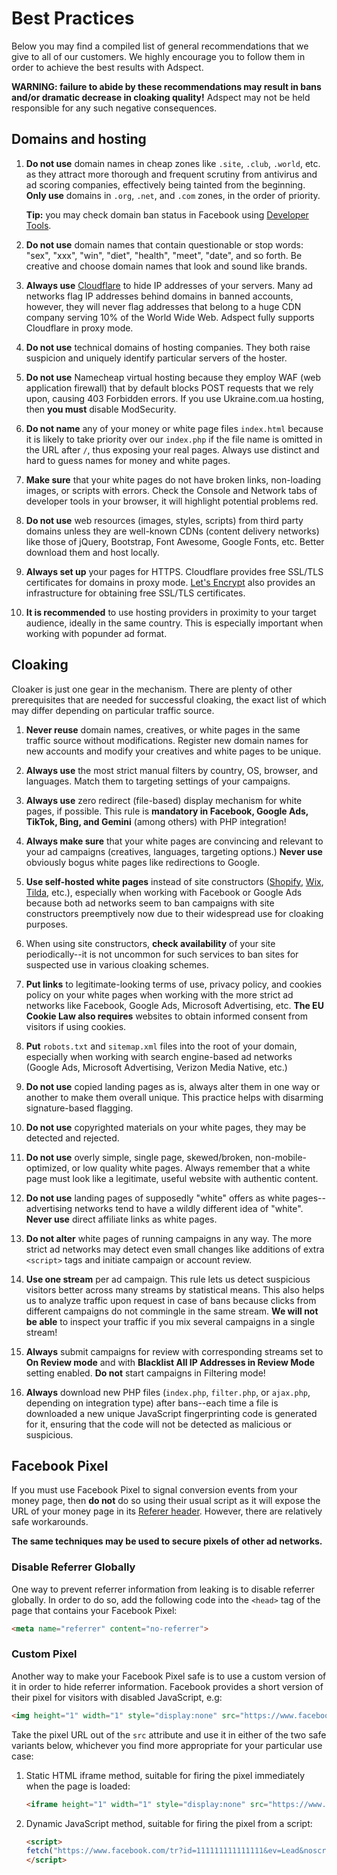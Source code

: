# Best Practices

Below you may find a compiled list of general recommendations that we give to all of our customers.
We highly encourage you to follow them in order to achieve the best results with Adspect.

**WARNING: failure to abide by these recommendations may result in bans and/or dramatic decrease
in cloaking quality!** Adspect may not be held responsible for any such negative consequences.

## Domains and hosting

1. **Do not use** domain names in cheap zones like `.site`, `.club`, `.world`, etc. as they attract more
   thorough and frequent scrutiny from antivirus and ad scoring companies, effectively being tainted
   from the beginning. **Only use** domains in `.org`, `.net`, and `.com` zones, in the order of priority.

   **Tip:** you may check domain ban status in Facebook using [Developer Tools](https://developers.facebook.com/tools/debug/sharing/?q=example.com).

2. **Do not use** domain names that contain questionable or stop words: "sex", "xxx", "win", "diet",
   "health", "meet", "date", and so forth. Be creative and choose domain names that look and sound like brands.

3. **Always use** [Cloudflare](https://www.cloudflare.com/) to hide IP addresses of your servers. Many ad
   networks flag IP addresses behind domains in banned accounts, however, they will never flag addresses
   that belong to a huge CDN company serving 10% of the World Wide Web. Adspect fully supports Cloudflare
   in proxy mode.

4. **Do not use** technical domains of hosting companies. They both raise suspicion and uniquely identify
   particular servers of the hoster.

5. **Do not use** Namecheap virtual hosting because they employ WAF (web application firewall) that by
   default blocks POST requests that we rely upon, causing 403 Forbidden errors.  If you use Ukraine.com.ua
   hosting, then **you must** disable ModSecurity.

6. **Do not name** any of your money or white page files `index.html` because it is likely to take priority
   over our `index.php` if the file name is omitted in the URL after `/`, thus exposing your real pages.
   Always use distinct and hard to guess names for money and white pages.

7. **Make sure** that your white pages do not have broken links, non-loading images, or scripts with errors.
   Check the Console and Network tabs of developer tools in your browser, it will highlight potential
   problems red.

8. **Do not use** web resources (images, styles, scripts) from third party domains unless they are well-known
   CDNs (content delivery networks) like those of jQuery, Bootstrap, Font Awesome, Google Fonts, etc.
   Better download them and host locally.

9. **Always set up** your pages for HTTPS. Cloudflare provides free SSL/TLS certificates for domains in proxy
   mode. [Let's Encrypt](https://letsencrypt.org/) also provides an infrastructure for obtaining free
   SSL/TLS certificates.

10. **It is recommended** to use hosting providers in proximity to your target audience, ideally in the same
    country. This is especially important when working with popunder ad format.

## Cloaking

Cloaker is just one gear in the mechanism.  There are plenty of other prerequisites that are needed for
successful cloaking, the exact list of which may differ depending on particular traffic source.

1. **Never reuse** domain names, creatives, or white pages in the same traffic source without modifications.
   Register new domain names for new accounts and modify your creatives and white pages to be unique.

2. **Always use** the most strict manual filters by country, OS, browser, and languages. Match them to
   targeting settings of your campaigns.

3. **Always use** zero redirect (file-based) display mechanism for white pages, if possible. This rule
   is **mandatory in Facebook, Google Ads, TikTok, Bing, and Gemini** (among others) with PHP integration!

4. **Always make sure** that your white pages are convincing and relevant to your ad campaigns (creatives,
   languages, targeting options.) **Never use** obviously bogus white pages like redirections to Google.

5. **Use self-hosted white pages** instead of site constructors ([Shopify](https://www.shopify.com/),
   [Wix](https://wix.com/), [Tilda](https://tilda.cc/), etc.), especially when working with Facebook or
   Google Ads because both ad networks seem to ban campaigns with site constructors preemptively now
   due to their widespread use for cloaking purposes.

6. When using site constructors, **check availability** of your site periodically--it is not uncommon
   for such services to ban sites for suspected use in various cloaking schemes.

7. **Put links** to legitimate-looking terms of use, privacy policy, and cookies policy on your white pages
   when working with the more strict ad networks like Facebook, Google Ads, Microsoft Advertising, etc.
   **The EU Cookie Law also requires** websites to obtain informed consent from visitors if using cookies.

8. **Put** `robots.txt` and `sitemap.xml` files into the root of your domain, especially when working with
   search engine-based ad networks (Google Ads, Microsoft Advertising, Verizon Media Native, etc.)

9. **Do not use** copied landing pages as is, always alter them in one way or another to make them overall
   unique. This practice helps with disarming signature-based flagging.

10. **Do not use** copyrighted materials on your white pages, they may be detected and rejected.

11. **Do not use** overly simple, single page, skewed/broken, non-mobile-optimized, or low quality white pages.
    Always remember that a white page must look like a legitimate, useful website with authentic content.

12. **Do not use** landing pages of supposedly "white" offers as white pages--advertising networks tend to
    have a wildly different idea of "white". **Never use** direct affiliate links as white pages.

13. **Do not alter** white pages of running campaigns in any way. The more strict ad networks may detect
    even small changes like additions of extra `<script>` tags and initiate campaign or account review.

14. **Use one stream** per ad campaign. This rule lets us detect suspicious visitors better across many
    streams by statistical means. This also helps us to analyze traffic upon request in case of bans because
    clicks from different campaigns do not commingle in the same stream. **We will not be able** to inspect
    your traffic if you mix several campaigns in a single stream!

15. **Always** submit campaigns for review with corresponding streams set to **On Review mode** and with
    **Blacklist All IP Addresses in Review Mode** setting enabled. **Do not** start campaigns in Filtering mode!

16. **Always** download new PHP files (`index.php`, `filter.php`, or `ajax.php`, depending on integration
    type) after bans--each time a file is downloaded a new unique JavaScript fingerprinting code is generated
    for it, ensuring that the code will not be detected as malicious or suspicious.

## Facebook Pixel

If you must use Facebook Pixel to signal conversion events from your money page, then **do not** do so using
their usual script as it will expose the URL of your money page in its
[Referer header](https://developer.mozilla.org/en-US/docs/Web/HTTP/Headers/Referer).
However, there are relatively safe workarounds.

**The same techniques may be used to secure pixels of other ad networks.**

### Disable Referrer Globally

One way to prevent referrer information from leaking is to disable referrer globally. In order to do so, add
the following code into the `<head>` tag of the page that contains your Facebook Pixel:

```html
<meta name="referrer" content="no-referrer">
```

### Custom Pixel

Another way to make your Facebook Pixel safe is to use a custom version of it in order to hide referrer information.
Facebook provides a short version of their pixel for visitors with disabled JavaScript, e.g:

```html
<img height="1" width="1" style="display:none" src="https://www.facebook.com/tr?id=111111111111111&ev=Lead&noscript=1">
```

Take the pixel URL out of the `src` attribute and use it in either of the two safe variants below, whichever
you find more appropriate for your particular use case:

1. Static HTML iframe method, suitable for firing the pixel immediately when the page is loaded:

   ```html
   <iframe height="1" width="1" style="display:none" src="https://www.facebook.com/tr?id=111111111111111&ev=Lead&noscript=1" referrerpolicy="no-referrer">
   ```

2. Dynamic JavaScript method, suitable for firing the pixel from a script:

   ```html
   <script>
   fetch("https://www.facebook.com/tr?id=111111111111111&ev=Lead&noscript=1", {mode: "no-cors", referrerPolicy: "no-referrer"});
   </script>
   ```
